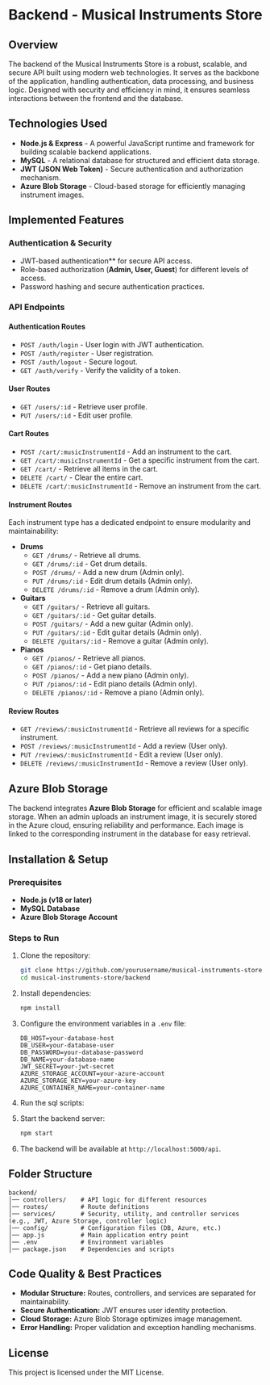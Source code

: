 # Backend - Musical Instruments Store

## Overview
The backend of the Musical Instruments Store is a robust, scalable, and secure API built using modern web technologies. It serves as the backbone of the application, handling authentication, data processing, and business logic. Designed with security and efficiency in mind, it ensures seamless interactions between the frontend and the database.

## Technologies Used
- **Node.js & Express** - A powerful JavaScript runtime and framework for building scalable backend applications.
- **MySQL** - A relational database for structured and efficient data storage.
- **JWT (JSON Web Token)** - Secure authentication and authorization mechanism.
- **Azure Blob Storage** - Cloud-based storage for efficiently managing instrument images.

## Implemented Features
### Authentication & Security
- JWT-based authentication** for secure API access.
- Role-based authorization (**Admin, User, Guest**) for different levels of access.
- Password hashing and secure authentication practices.

### API Endpoints
#### **Authentication Routes**
- `POST /auth/login` - User login with JWT authentication.
- `POST /auth/register` - User registration.
- `POST /auth/logout` - Secure logout.
- `GET /auth/verify` - Verify the validity of a token.

#### **User Routes**
- `GET /users/:id` - Retrieve user profile.
- `PUT /users/:id` - Edit user profile.

#### **Cart Routes**
- `POST /cart/:musicInstrumentId` - Add an instrument to the cart.
- `GET /cart/:musicInstrumentId` - Get a specific instrument from the cart.
- `GET /cart/` - Retrieve all items in the cart.
- `DELETE /cart/` - Clear the entire cart.
- `DELETE /cart/:musicInstrumentId` - Remove an instrument from the cart.

#### **Instrument Routes**
Each instrument type has a dedicated endpoint to ensure modularity and maintainability:
- **Drums**
  - `GET /drums/` - Retrieve all drums.
  - `GET /drums/:id` - Get drum details.
  - `POST /drums/` - Add a new drum (Admin only).
  - `PUT /drums/:id` - Edit drum details (Admin only).
  - `DELETE /drums/:id` - Remove a drum (Admin only).
- **Guitars**
  - `GET /guitars/` - Retrieve all guitars.
  - `GET /guitars/:id` - Get guitar details.
  - `POST /guitars/` - Add a new guitar (Admin only).
  - `PUT /guitars/:id` - Edit guitar details (Admin only).
  - `DELETE /guitars/:id` - Remove a guitar (Admin only).
- **Pianos**
  - `GET /pianos/` - Retrieve all pianos.
  - `GET /pianos/:id` - Get piano details.
  - `POST /pianos/` - Add a new piano (Admin only).
  - `PUT /pianos/:id` - Edit piano details (Admin only).
  - `DELETE /pianos/:id` - Remove a piano (Admin only).

#### **Review Routes**
- `GET /reviews/:musicInstrumentId` - Retrieve all reviews for a specific instrument.
- `POST /reviews/:musicInstrumentId` - Add a review (User only).
- `PUT /reviews/:musicInstrumentId` - Edit a review (User only).
- `DELETE /reviews/:musicInstrumentId` - Remove a review (User only).

## Azure Blob Storage
The backend integrates **Azure Blob Storage** for efficient and scalable image storage. When an admin uploads an instrument image, it is securely stored in the Azure cloud, ensuring reliability and performance. Each image is linked to the corresponding instrument in the database for easy retrieval.

## Installation & Setup
### Prerequisites
- **Node.js (v18 or later)**
- **MySQL Database**
- **Azure Blob Storage Account**

### Steps to Run
1. Clone the repository:
   ```sh
   git clone https://github.com/yourusername/musical-instruments-store.git
   cd musical-instruments-store/backend
   ```
2. Install dependencies:
   ```sh
   npm install
   ```
3. Configure the environment variables in a `.env` file:
   ```env
   DB_HOST=your-database-host
   DB_USER=your-database-user
   DB_PASSWORD=your-database-password
   DB_NAME=your-database-name
   JWT_SECRET=your-jwt-secret
   AZURE_STORAGE_ACCOUNT=your-azure-account
   AZURE_STORAGE_KEY=your-azure-key
   AZURE_CONTAINER_NAME=your-container-name
   ```
4. Run the sql scripts:

5. Start the backend server:
   ```sh
   npm start
   ```
6. The backend will be available at `http://localhost:5000/api`.

## Folder Structure
```
backend/
│── controllers/    # API logic for different resources
│── routes/         # Route definitions
│── services/       # Security, utility, and controller services (e.g., JWT, Azure Storage, controller logic)
│── config/         # Configuration files (DB, Azure, etc.)
│── app.js          # Main application entry point
│── .env            # Environment variables
│── package.json    # Dependencies and scripts
```

## Code Quality & Best Practices
- **Modular Structure:** Routes, controllers, and services are separated for maintainability.
- **Secure Authentication:** JWT ensures user identity protection.
- **Cloud Storage:** Azure Blob Storage optimizes image management.
- **Error Handling:** Proper validation and exception handling mechanisms.

## License
This project is licensed under the MIT License.

